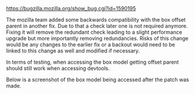 https://bugzilla.mozilla.org/show_bug.cgi?id=1590195

The mozilla team added some backwards compatibility with the box offset parent in another fix. Due to that a check later one is not required anymore. Fixing it will remove the redundant check leading to a slight performance upgrade but more importantly removing redundancies. Risks of this change would be any changes to the earlier fix or a backout would need to be linked to this change as well and modified if necessary.

In terms of testing, when accessing the box model getting offset parent should still work when accessing devtools.

Below is a screenshot of the box model being accessed after the patch was made.